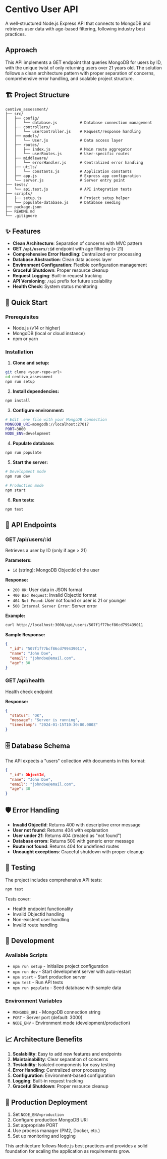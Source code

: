 # Centivo User API

A well-structured Node.js Express API that connects to MongoDB and retrieves user data with age-based filtering, following industry best practices.

## Approach

This API implements a GET endpoint that queries MongoDB for users by ID, with the unique twist of only returning users over 21 years old. The solution follows a clean architecture pattern with proper separation of concerns, comprehensive error handling, and scalable project structure.

## 🏗️ Project Structure

```
centivo_assessment/
├── src/
│   ├── config/
│   │   └── database.js          # Database connection management
│   ├── controllers/
│   │   └── userController.js    # Request/response handling
│   ├── models/
│   │   └── User.js              # Data access layer
│   ├── routes/
│   │   ├── index.js             # Main route aggregator
│   │   └── userRoutes.js        # User-specific routes
│   ├── middleware/
│   │   └── errorHandler.js      # Centralized error handling
│   ├── utils/
│   │   └── constants.js         # Application constants
│   ├── app.js                   # Express app configuration
│   └── server.js                # Server entry point
├── tests/
│   └── api.test.js              # API integration tests
├── scripts/
│   ├── setup.js                 # Project setup helper
│   └── populate-database.js     # Database seeding
├── package.json
├── README.md
└── .gitignore
```

## ✨ Features

- **Clean Architecture**: Separation of concerns with MVC pattern
- **GET `/api/users/:id`** endpoint with age filtering (> 21)
- **Comprehensive Error Handling**: Centralized error processing
- **Database Abstraction**: Clean data access layer
- **Environment Configuration**: Flexible configuration management
- **Graceful Shutdown**: Proper resource cleanup
- **Request Logging**: Built-in request tracking
- **API Versioning**: `/api` prefix for future scalability
- **Health Check**: System status monitoring

## 🚀 Quick Start

### Prerequisites
- Node.js (v14 or higher)
- MongoDB (local or cloud instance)
- npm or yarn

### Installation

1. **Clone and setup:**
```bash
git clone <your-repo-url>
cd centivo_assessment
npm run setup
```

2. **Install dependencies:**
```bash
npm install
```

3. **Configure environment:**
```bash
# Edit .env file with your MongoDB connection
MONGODB_URI=mongodb://localhost:27017
PORT=3000
NODE_ENV=development
```

4. **Populate database:**
```bash
npm run populate
```

5. **Start the server:**
```bash
# Development mode
npm run dev

# Production mode
npm start
```

6. **Run tests:**
```bash
npm test
```

## 📡 API Endpoints

### GET /api/users/:id
Retrieves a user by ID (only if age > 21)

**Parameters:**
- `id` (string): MongoDB ObjectId of the user

**Response:**
- `200 OK`: User data in JSON format
- `400 Bad Request`: Invalid ObjectId format
- `404 Not Found`: User not found or user is 21 or younger
- `500 Internal Server Error`: Server error

**Example:**
```bash
curl http://localhost:3000/api/users/507f1f77bcf86cd799439011
```

**Sample Response:**
```json
{
  "_id": "507f1f77bcf86cd799439011",
  "name": "John Doe",
  "email": "johndoe@email.com",
  "age": 30
}
```

### GET /api/health
Health check endpoint

**Response:**
```json
{
  "status": "OK",
  "message": "Server is running",
  "timestamp": "2024-01-15T10:30:00.000Z"
}
```

## 🗄️ Database Schema

The API expects a "users" collection with documents in this format:
```json
{
  "_id": ObjectId,
  "name": "John Doe",
  "email": "johndoe@email.com",
  "age": 30
}
```

## 🛡️ Error Handling

- **Invalid ObjectId**: Returns 400 with descriptive error message
- **User not found**: Returns 404 with explanation
- **User under 21**: Returns 404 (treated as "not found")
- **Database errors**: Returns 500 with generic error message
- **Route not found**: Returns 404 for undefined routes
- **Uncaught exceptions**: Graceful shutdown with proper cleanup

## 🧪 Testing

The project includes comprehensive API tests:

```bash
npm test
```

Tests cover:
- Health endpoint functionality
- Invalid ObjectId handling
- Non-existent user handling
- Invalid route handling

## 🔧 Development

### Available Scripts
- `npm run setup` - Initialize project configuration
- `npm run dev` - Start development server with auto-restart
- `npm start` - Start production server
- `npm test` - Run API tests
- `npm run populate` - Seed database with sample data

### Environment Variables
- `MONGODB_URI` - MongoDB connection string
- `PORT` - Server port (default: 3000)
- `NODE_ENV` - Environment mode (development/production)

## 📈 Architecture Benefits

1. **Scalability**: Easy to add new features and endpoints
2. **Maintainability**: Clear separation of concerns
3. **Testability**: Isolated components for easy testing
4. **Error Handling**: Centralized error processing
5. **Configuration**: Environment-based configuration
6. **Logging**: Built-in request tracking
7. **Graceful Shutdown**: Proper resource cleanup

## 🚀 Production Deployment

1. Set `NODE_ENV=production`
2. Configure production MongoDB URI
3. Set appropriate PORT
4. Use process manager (PM2, Docker, etc.)
5. Set up monitoring and logging

This architecture follows Node.js best practices and provides a solid foundation for scaling the application as requirements grow. 